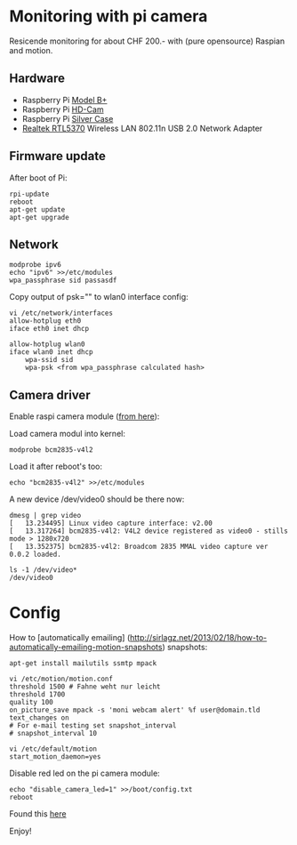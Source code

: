 # Monitoring with pi camera

Resicende monitoring for about CHF 200.- with (pure opensource) Raspian and motion.

## Hardware

* Raspberry Pi [Model B+](https://www.pi-shop.ch/raspberry-pi-model-b)
* Raspberry Pi [HD-Cam](https://www.pi-shop.ch/hd-kamera-raspberry-pi)
* Raspberry Pi [Silver Case](https://www.adafruit.com/products/2346)
* [Realtek RTL5370](https://www.pi-shop.ch/miniature-wifi-802-11b-g-n-module-fuer-raspberry-pi) Wireless LAN 802.11n USB 2.0 Network Adapter

## Firmware update

After boot of Pi:

	rpi-update
	reboot
	apt-get update
	apt-get upgrade

## Network

	modprobe ipv6
	echo "ipv6" >>/etc/modules
	wpa_passphrase sid passasdf

Copy output of psk="" to wlan0 interface config:

	vi /etc/network/interfaces
	allow-hotplug eth0
	iface eth0 inet dhcp

	allow-hotplug wlan0
	iface wlan0 inet dhcp
		wpa-ssid sid
		wpa-psk <from wpa_passphrase calculated hash>

## Camera driver

Enable raspi camera module ([from here](http://raspberrypi.stackexchange.com/questions/10480/raspi-camera-board-and-motion)):

Load camera modul into kernel:

	modprobe bcm2835-v4l2

Load it after reboot's too:

	echo "bcm2835-v4l2" >>/etc/modules

A new device /dev/video0 should be there now:

	dmesg | grep video
	[   13.234495] Linux video capture interface: v2.00
	[   13.317264] bcm2835-v4l2: V4L2 device registered as video0 - stills mode > 1280x720
	[   13.352375] bcm2835-v4l2: Broadcom 2835 MMAL video capture ver 0.0.2 loaded.

	ls -1 /dev/video*
	/dev/video0

# Config

How to [automatically emailing] (http://sirlagz.net/2013/02/18/how-to-automatically-emailing-motion-snapshots) snapshots:

	apt-get install mailutils ssmtp mpack

	vi /etc/motion/motion.conf
	threshold 1500 # Fahne weht nur leicht
	threshold 1700
	quality 100
	on_picture_save mpack -s 'moni webcam alert' %f user@domain.tld
	text_changes on
	# For e-mail testing set snapshot_interval
	# snapshot_interval 10

	vi /etc/default/motion
	start_motion_daemon=yes

Disable red led on the pi camera module:

	echo "disable_camera_led=1" >>/boot/config.txt
	reboot

Found this [here](http://www.raspberrypi-spy.co.uk/2013/05/how-to-disable-the-red-led-on-the-pi-camera-module/)

Enjoy!
